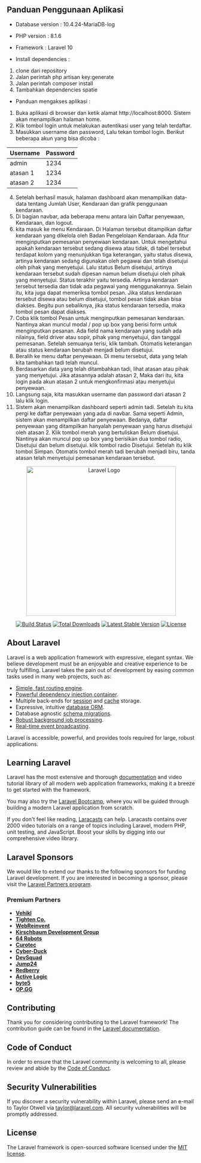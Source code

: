 ## Panduan Penggunaan Aplikasi

- Database version :  10.4.24-MariaDB-log
- PHP version : 8.1.6
- Framework : Laravel 10

- Install dependencies :

1. clone dari repository
2. Jalan perintah php artisan key:generate
3. Jalan perintah composer install
4. Tambahkan dependencies spatie

- Panduan mengakses aplikasi :

1. Buka aplikasi di browser dan ketik alamat http://localhost:8000. Sistem akan menampilkan halaman home.
2. Klik tombol login untuk melakukan autentikasi user yang telah terdaftar.
3. Masukkan username dan password, Lalu tekan tombol login. Berikut beberapa akun yang bisa dicoba :

| Username | Password |
| ------- | ------- |
| admin | 1234 |
| atasan 1 | 1234 |
| atasan 2 | 1234 |

4. Setelah berhasil masuk, halaman dashboard akan menampilkan data-data tentang Jumlah User, Kendaraan dan grafik penggunaan kendaraan.
5. Di bagian navbar, ada beberapa menu antara lain Daftar penyewaan, Kendaraan, dan logout.
7. kita masuk ke menu Kendaraan. Di Halaman tersebut ditampilkan daftar kendaraan yang dikelola oleh Badan Pengelolaan Kendaraan. Ada fitur menginputkan pemesanan penyewaan kendaraan. Untuk mengetahui apakah kendaraan tersebut sedang disewa atau tidak, di tabel tersebut terdapat kolom yang menunjukkan tiga keterangan, yaitu status disewa, artinya kendaraan sedang digunakan oleh pegawai dan telah disetujui oleh pihak yang menyetujui. Lalu status Belum disetujui, artinya kendaraan tersebut sudah dipesan namun belum disetujui oleh pihak yang menyetujui. Status terakhir yaitu tersedia. Artinya kendaraan tersebut tersedia dan tidak ada pegawai yang menggunakannya. Selain itu, kita juga dapat memeriksa tombol pesan. Jika status kendaraan tersebut disewa atau belum disetujui, tombol pesan tidak akan bisa diakses. Begitu pun sebaliknya, jika status kendaraan tersedia, maka tombol pesan dapat diakses.
8. Coba klik tombol Pesan untuk menginputkan pemesanan kendaraan. Nantinya akan muncul modal / pop up box yang berisi form untuk menginputkan pesanan. Ada field nama kendaraan yang sudah ada nilainya, field driver atau sopir, pihak yang menyetujui, dan tanggal pemesanan. Setelah semuanya terisi, klik tambah. Otomatis keterangan atau status kendaraan berubah menjadi belum disetujui.
9. Beralih ke menu daftar penyewaan. Di menu tersebut, data yang telah kita tambahkan tadi telah muncul.
10. Berdasarkan data yang telah ditambahkan tadi, lihat atasan atau pihak yang menyetujui. Jika atasannya adalah atasan 2, Maka dari itu, kita login pada akun atasan 2 untuk mengkonfirmasi atau menyetujui penyewaan.
11. Langsung saja, kita masukkan username dan password dari atasan 2 lalu klik login.
12. Sistem akan menampilkan dashboard seperti admin tadi. Setelah itu kita pergi ke daftar penyewaan yang ada di navbar. Sama seperti Admin, sistem akan menampilkan daftar penyewaan. Bedanya, daftar penyewaan yang ditampilkan hanyalah penyewaan yang harus disetujui oleh atasan 2. Klik tombol merah yang bertuliskan Belum disetujui. Nantinya akan muncul pop up box yang berisikan dua tombol radio, Disetujui dan belum disetujui. klik tombol radio Disetujui. Setelah itu klik tombol Simpan. Otomatis tombol merah tadi berubah menjadi biru, tanda atasan telah menyetujui pemesanan kendaraan tersebut. 



<p align="center"><a href="https://laravel.com" target="_blank"><img src="https://raw.githubusercontent.com/laravel/art/master/logo-lockup/5%20SVG/2%20CMYK/1%20Full%20Color/laravel-logolockup-cmyk-red.svg" width="400" alt="Laravel Logo"></a></p>

<p align="center">
<a href="https://github.com/laravel/framework/actions"><img src="https://github.com/laravel/framework/workflows/tests/badge.svg" alt="Build Status"></a>
<a href="https://packagist.org/packages/laravel/framework"><img src="https://img.shields.io/packagist/dt/laravel/framework" alt="Total Downloads"></a>
<a href="https://packagist.org/packages/laravel/framework"><img src="https://img.shields.io/packagist/v/laravel/framework" alt="Latest Stable Version"></a>
<a href="https://packagist.org/packages/laravel/framework"><img src="https://img.shields.io/packagist/l/laravel/framework" alt="License"></a>
</p>

## About Laravel

Laravel is a web application framework with expressive, elegant syntax. We believe development must be an enjoyable and creative experience to be truly fulfilling. Laravel takes the pain out of development by easing common tasks used in many web projects, such as:

- [Simple, fast routing engine](https://laravel.com/docs/routing).
- [Powerful dependency injection container](https://laravel.com/docs/container).
- Multiple back-ends for [session](https://laravel.com/docs/session) and [cache](https://laravel.com/docs/cache) storage.
- Expressive, intuitive [database ORM](https://laravel.com/docs/eloquent).
- Database agnostic [schema migrations](https://laravel.com/docs/migrations).
- [Robust background job processing](https://laravel.com/docs/queues).
- [Real-time event broadcasting](https://laravel.com/docs/broadcasting).

Laravel is accessible, powerful, and provides tools required for large, robust applications.

## Learning Laravel

Laravel has the most extensive and thorough [documentation](https://laravel.com/docs) and video tutorial library of all modern web application frameworks, making it a breeze to get started with the framework.

You may also try the [Laravel Bootcamp](https://bootcamp.laravel.com), where you will be guided through building a modern Laravel application from scratch.

If you don't feel like reading, [Laracasts](https://laracasts.com) can help. Laracasts contains over 2000 video tutorials on a range of topics including Laravel, modern PHP, unit testing, and JavaScript. Boost your skills by digging into our comprehensive video library.

## Laravel Sponsors

We would like to extend our thanks to the following sponsors for funding Laravel development. If you are interested in becoming a sponsor, please visit the [Laravel Partners program](https://partners.laravel.com).

### Premium Partners

- **[Vehikl](https://vehikl.com/)**
- **[Tighten Co.](https://tighten.co)**
- **[WebReinvent](https://webreinvent.com/)**
- **[Kirschbaum Development Group](https://kirschbaumdevelopment.com)**
- **[64 Robots](https://64robots.com)**
- **[Curotec](https://www.curotec.com/services/technologies/laravel/)**
- **[Cyber-Duck](https://cyber-duck.co.uk)**
- **[DevSquad](https://devsquad.com/hire-laravel-developers)**
- **[Jump24](https://jump24.co.uk)**
- **[Redberry](https://redberry.international/laravel/)**
- **[Active Logic](https://activelogic.com)**
- **[byte5](https://byte5.de)**
- **[OP.GG](https://op.gg)**

## Contributing

Thank you for considering contributing to the Laravel framework! The contribution guide can be found in the [Laravel documentation](https://laravel.com/docs/contributions).

## Code of Conduct

In order to ensure that the Laravel community is welcoming to all, please review and abide by the [Code of Conduct](https://laravel.com/docs/contributions#code-of-conduct).

## Security Vulnerabilities

If you discover a security vulnerability within Laravel, please send an e-mail to Taylor Otwell via [taylor@laravel.com](mailto:taylor@laravel.com). All security vulnerabilities will be promptly addressed.

## License

The Laravel framework is open-sourced software licensed under the [MIT license](https://opensource.org/licenses/MIT).
